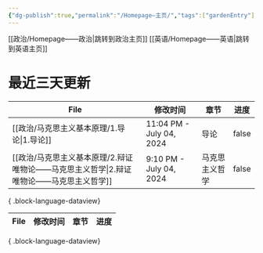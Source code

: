 ```yaml
---
{"dg-publish":true,"permalink":"/Homepage—主页/","tags":["gardenEntry"]}
---
```


[[政治/Homepage——政治\|跳转到政治主页]]
[[英语/Homepage——英语\|跳转到英语主页]]
# 最近三天更新

| File                                                   | 修改时间                     | 章节      | 进度    |
| ------------------------------------------------------ | ------------------------ | ------- | ----- |
| [[政治/马克思主义基本原理/1.导论\|1.导论]]                         | 11:04 PM - July 04, 2024 | 导论      | false |
| [[政治/马克思主义基本原理/2.辩证唯物论——马克思主义哲学\|2.辩证唯物论——马克思主义哲学]] | 9:10 PM - July 04, 2024  | 马克思主义哲学 | false |

{ .block-language-dataview}

 | File | 修改时间 | 章节 | 进度 |
| ---- | ---- | -- | -- |

{ .block-language-dataview}

